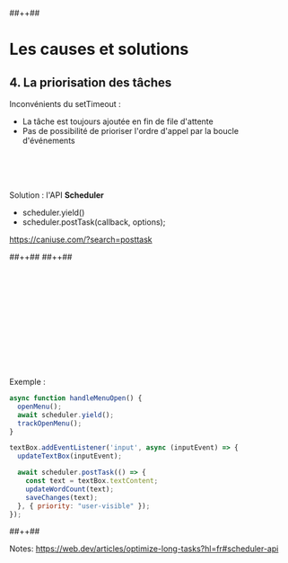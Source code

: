 <!-- .slide: class="tc-multiple-columns with-code " -->

##++##

# Les causes et solutions

## 4. La priorisation des tâches

Inconvénients du setTimeout :

- La tâche est toujours ajoutée en fin de file d'attente
- Pas de possibilité de prioriser l'ordre d'appel par la boucle d'événements

<div style="margin-top: 80px;">

Solution : l'API <strong>Scheduler</strong>

- scheduler.yield()
- scheduler.postTask(callback, options);

https://caniuse.com/?search=posttask

</div>
<!-- .element: class="fragment" data-fragment-index="1"-->
##++##
##++##

<div style="margin-top: 205px;">

Exemple :

```JavaScript
async function handleMenuOpen() {
  openMenu();
  await scheduler.yield();
  trackOpenMenu();
}
```

</div>
<!-- .element: class="fragment" data-fragment-index="2"-->

<div>

```JavaScript
textBox.addEventListener('input', async (inputEvent) => {
  updateTextBox(inputEvent);

  await scheduler.postTask(() => {
    const text = textBox.textContent;
    updateWordCount(text);
    saveChanges(text);
  }, { priority: "user-visible" });
});
```

</div>
<!-- .element: class="fragment" data-fragment-index="3"-->
##++##


Notes:
https://web.dev/articles/optimize-long-tasks?hl=fr#scheduler-api